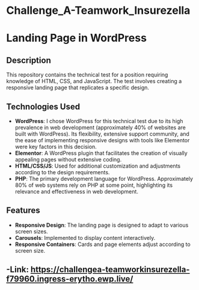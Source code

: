 # Challenge_A-Teamwork_Insurezella
# Landing Page in WordPress

## Description

This repository contains the technical test for a position requiring knowledge of HTML, CSS, and JavaScript. The test involves creating a responsive landing page that replicates a specific design.

## Technologies Used

- **WordPress**: I chose WordPress for this technical test due to its high prevalence in web development (approximately 40% of websites are built with WordPress). Its flexibility, extensive support community, and the ease of implementing responsive designs with tools like Elementor were key factors in this decision.
- **Elementor**: A WordPress plugin that facilitates the creation of visually appealing pages without extensive coding.
- **HTML/CSS/JS**: Used for additional customization and adjustments according to the design requirements.
- **PHP**: The primary development language for WordPress. Approximately 80% of web systems rely on PHP at some point, highlighting its relevance and effectiveness in web development.


## Features

- **Responsive Design**: The landing page is designed to adapt to various screen sizes.
- **Carousels**: Implemented to display content interactively.
- **Responsive Containers**: Cards and page elements adjust according to screen size.

## -Link: https://challengea-teamworkinsurezella-f79960.ingress-erytho.ewp.live/

